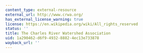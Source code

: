 ```yaml
---
content_type: external-resource
external_url: http://www.crwa.org/
has_external_license_warning: true
license: https://en.wikipedia.org/wiki/All_rights_reserved
status: ''
title: The Charles River Watershed Association
uid: 1a290462-d6f9-4932-8882-4ec13e733878
wayback_url: ''
---
```

